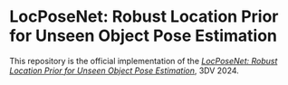 # LocPoseNet: Robust Location Prior for Unseen Object Pose Estimation

This repository is the official implementation of the [*LocPoseNet: Robust Location Prior for Unseen Object Pose Estimation*](https://arxiv.org/abs/2211.16290), 3DV 2024.


